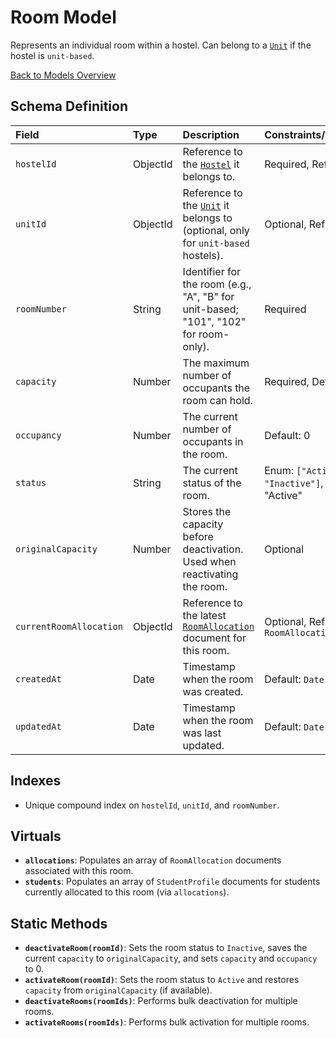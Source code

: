 # Room Model

Represents an individual room within a hostel. Can belong to a [`Unit`](Unit.md) if the hostel is `unit-based`.

[Back to Models Overview](README.md)

## Schema Definition

| Field                   | Type     | Description                                                                                 | Constraints/Defaults                              |
| :---------------------- | :------- | :------------------------------------------------------------------------------------------ | :------------------------------------------------ |
| `hostelId`              | ObjectId | Reference to the [`Hostel`](Hostel.md) it belongs to.                                       | Required, Ref: `Hostel`                           |
| `unitId`                | ObjectId | Reference to the [`Unit`](Unit.md) it belongs to (optional, only for `unit-based` hostels). | Optional, Ref: `Unit`                             |
| `roomNumber`            | String   | Identifier for the room (e.g., "A", "B" for unit-based; "101", "102" for room-only).        | Required                                          |
| `capacity`              | Number   | The maximum number of occupants the room can hold.                                          | Required, Default: 1                              |
| `occupancy`             | Number   | The current number of occupants in the room.                                                | Default: 0                                        |
| `status`                | String   | The current status of the room.                                                             | Enum: `["Active", "Inactive"]`, Default: "Active" |
| `originalCapacity`      | Number   | Stores the capacity before deactivation. Used when reactivating the room.                   | Optional                                          |
| `currentRoomAllocation` | ObjectId | Reference to the latest [`RoomAllocation`](RoomAllocation.md) document for this room.       | Optional, Ref: `RoomAllocation`                   |
| `createdAt`             | Date     | Timestamp when the room was created.                                                        | Default: `Date.now`                               |
| `updatedAt`             | Date     | Timestamp when the room was last updated.                                                   | Default: `Date.now`                               |

## Indexes

- Unique compound index on `hostelId`, `unitId`, and `roomNumber`.

## Virtuals

- **`allocations`**: Populates an array of `RoomAllocation` documents associated with this room.
- **`students`**: Populates an array of `StudentProfile` documents for students currently allocated to this room (via `allocations`).

## Static Methods

- **`deactivateRoom(roomId)`**: Sets the room status to `Inactive`, saves the current `capacity` to `originalCapacity`, and sets `capacity` and `occupancy` to 0.
- **`activateRoom(roomId)`**: Sets the room status to `Active` and restores `capacity` from `originalCapacity` (if available).
- **`deactivateRooms(roomIds)`**: Performs bulk deactivation for multiple rooms.
- **`activateRooms(roomIds)`**: Performs bulk activation for multiple rooms.

